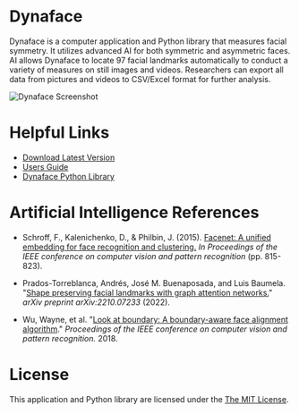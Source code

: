 # Dynaface

Dynaface is a computer application and Python library that measures facial symmetry. It utilizes advanced AI for both symmetric and asymmetric faces. AI allows Dynaface to locate 97 facial landmarks automatically to conduct a variety of measures on still images and videos. Researchers can export all data from pictures and videos to CSV/Excel format for further analysis.

![Dynaface Screenshot](https://s3.amazonaws.com/data.heatonresearch.com/images/facial/site/dynaface-1.jpg)

# Helpful Links

- [Download Latest Version](https://github.com/jeffheaton/dynaface/releases/tag/v1.1.6-prepub)
- [Users Guide](https://github.com/jeffheaton/dynaface/blob/main/dynaface-app/manual.md)
- [Dynaface Python Library](https://github.com/jeffheaton/dynaface/tree/main/dynaface-lib)

# Artificial Intelligence References

- Schroff, F., Kalenichenko, D., & Philbin, J. (2015). [Facenet: A unified embedding for face recognition and clustering.](https://www.cv-foundation.org/openaccess/content_cvpr_2015/html/Schroff_FaceNet_A_Unified_2015_CVPR_paper.html) _In Proceedings of the IEEE conference on computer vision and pattern recognition_ (pp. 815-823).

- Prados-Torreblanca, Andrés, José M. Buenaposada, and Luis Baumela. "[Shape preserving facial landmarks with graph attention networks.](https://arxiv.org/abs/2210.07233)" _arXiv preprint arXiv:2210.07233_ (2022).

- Wu, Wayne, et al. "[Look at boundary: A boundary-aware face alignment algorithm](https://openaccess.thecvf.com/content_cvpr_2018/papers/Wu_Look_at_Boundary_CVPR_2018_paper.pdf)." _Proceedings of the IEEE conference on computer vision and pattern recognition._ 2018.

# License

This application and Python library are licensed under the [The MIT License](https://github.com/jeffheaton/dynaface/blob/main/LICENSE.txt).
